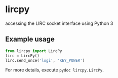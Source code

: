 # lircpy
accessing the LIRC socket interface using Python 3

## Example usage
```python
from lircpy import LircPy
lirc = LircPy()
lirc.send_once('logi', 'KEY_POWER')
```

For more details, execute `pydoc lircpy.LircPy`.
